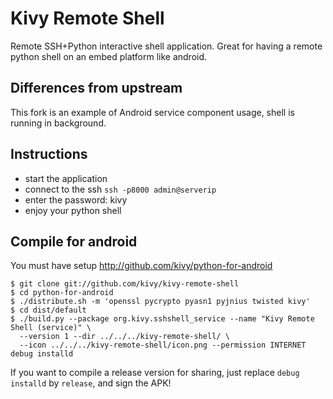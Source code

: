 Kivy Remote Shell
=================

Remote SSH+Python interactive shell application. Great for having a remote
python shell on an embed platform like android.


Differences from upstream
-------------------------

This fork is an example of Android service component usage, shell is running in background.


Instructions
------------

* start the application
* connect to the ssh `ssh -p8000 admin@serverip`
* enter the password: kivy
* enjoy your python shell


Compile for android
-------------------

You must have setup http://github.com/kivy/python-for-android

```
$ git clone git://github.com/kivy/kivy-remote-shell
$ cd python-for-android
$ ./distribute.sh -m 'openssl pycrypto pyasn1 pyjnius twisted kivy'
$ cd dist/default
$ ./build.py --package org.kivy.sshshell_service --name "Kivy Remote Shell (service)" \
  --version 1 --dir ../../../kivy-remote-shell/ \
  --icon ../../../kivy-remote-shell/icon.png --permission INTERNET debug installd
```

If you want to compile a release version for sharing, just replace `debug
installd` by `release`, and sign the APK!
